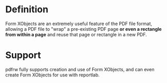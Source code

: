 # Definition #

Form XObjects are an extremely useful feature of the PDF file format, allowing a PDF file to "wrap" a pre-existing PDF page **or even a rectangle from within a page** and reuse that page or rectangle in a new PDF.

# Support #

pdfrw fully supports creation and use of Form XObjects, and can even create Form XObjects for use with reportlab.
